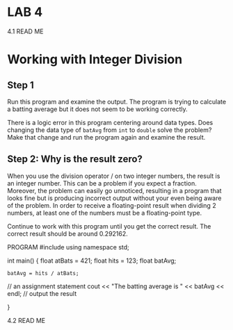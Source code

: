 # LAB 4

4.1 READ ME
# Working with Integer Division

## Step 1

Run this program and examine the output. The program is trying to calculate a batting average but it does not seem to be working correctly. 

There is a logic error in this program centering around data types. Does changing the data type of `batAvg` from `int` to `double` solve the problem? Make that change and run the program again and examine the result. 

## Step 2: Why is the result zero?

When you use the division operator / on two integer numbers, the result is an integer number. This can be a problem if you expect a fraction. Moreover, the problem can easily go unnoticed, resulting in a program that looks fine but is producing incorrect output without your even being aware of the problem. In order to receive a floating-point result when dividing 2 numbers, at least one of the numbers must be a floating-point type.

Continue to work with this program until you get the correct result. The correct result should be around 0.292162.

PROGRAM
#include <iostream>
using namespace std;

int main()
{
  float atBats = 421;
  float hits = 123;
	float batAvg;

	batAvg = hits / atBats;									
  // an assignment statement 
	cout << "The batting average is " << batAvg << endl;	// output the result

}

4.2 READ ME

